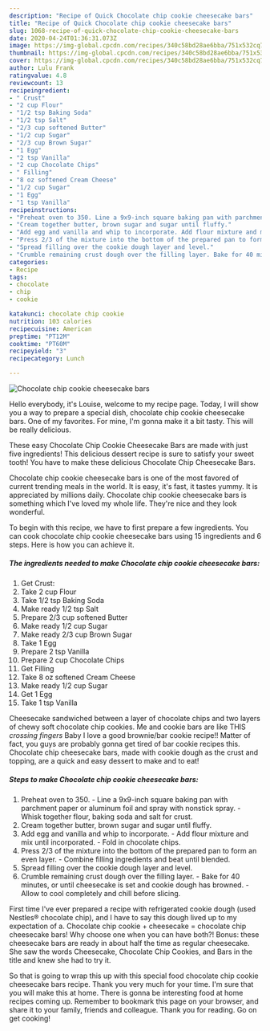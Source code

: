 ```yaml
---
description: "Recipe of Quick Chocolate chip cookie cheesecake bars"
title: "Recipe of Quick Chocolate chip cookie cheesecake bars"
slug: 1068-recipe-of-quick-chocolate-chip-cookie-cheesecake-bars
date: 2020-04-24T01:36:31.073Z
image: https://img-global.cpcdn.com/recipes/340c58bd28ae6bba/751x532cq70/chocolate-chip-cookie-cheesecake-bars-recipe-main-photo.jpg
thumbnail: https://img-global.cpcdn.com/recipes/340c58bd28ae6bba/751x532cq70/chocolate-chip-cookie-cheesecake-bars-recipe-main-photo.jpg
cover: https://img-global.cpcdn.com/recipes/340c58bd28ae6bba/751x532cq70/chocolate-chip-cookie-cheesecake-bars-recipe-main-photo.jpg
author: Lulu Frank
ratingvalue: 4.8
reviewcount: 13
recipeingredient:
- " Crust"
- "2 cup Flour"
- "1/2 tsp Baking Soda"
- "1/2 tsp Salt"
- "2/3 cup softened Butter"
- "1/2 cup Sugar"
- "2/3 cup Brown Sugar"
- "1 Egg"
- "2 tsp Vanilla"
- "2 cup Chocolate Chips"
- " Filling"
- "8 oz softened Cream Cheese"
- "1/2 cup Sugar"
- "1 Egg"
- "1 tsp Vanilla"
recipeinstructions:
- "Preheat oven to 350. Line a 9x9-inch square baking pan with parchment paper or aluminum foil and spray with nonstick spray. Whisk together flour, baking soda and salt for crust."
- "Cream together butter, brown sugar and sugar until fluffy."
- "Add egg and vanilla and whip to incorporate. Add flour mixture and mix until incorporated. Fold in chocolate chips."
- "Press 2/3 of the mixture into the bottom of the prepared pan to form an even layer. Combine filling ingredients and beat until blended."
- "Spread filling over the cookie dough layer and level."
- "Crumble remaining crust dough over the filling layer. Bake for 40 minutes, or until cheesecake is set and cookie dough has browned. Allow to cool completely and chill before slicing."
categories:
- Recipe
tags:
- chocolate
- chip
- cookie

katakunci: chocolate chip cookie 
nutrition: 103 calories
recipecuisine: American
preptime: "PT12M"
cooktime: "PT60M"
recipeyield: "3"
recipecategory: Lunch

---
```



![Chocolate chip cookie cheesecake bars](https://img-global.cpcdn.com/recipes/340c58bd28ae6bba/751x532cq70/chocolate-chip-cookie-cheesecake-bars-recipe-main-photo.jpg)

Hello everybody, it's Louise, welcome to my recipe page. Today, I will show you a way to prepare a special dish, chocolate chip cookie cheesecake bars. One of my favorites. For mine, I'm gonna make it a bit tasty. This will be really delicious.

These easy Chocolate Chip Cookie Cheesecake Bars are made with just five ingredients! This delicious dessert recipe is sure to satisfy your sweet tooth! You have to make these delicious Chocolate Chip Cheesecake Bars.

Chocolate chip cookie cheesecake bars is one of the most favored of current trending meals in the world. It is easy, it's fast, it tastes yummy. It is appreciated by millions daily. Chocolate chip cookie cheesecake bars is something which I've loved my whole life. They're nice and they look wonderful.


To begin with this recipe, we have to first prepare a few ingredients. You can cook chocolate chip cookie cheesecake bars using 15 ingredients and 6 steps. Here is how you can achieve it.

<!--inarticleads1-->

##### The ingredients needed to make Chocolate chip cookie cheesecake bars:

1. Get  Crust:
1. Take 2 cup Flour
1. Take 1/2 tsp Baking Soda
1. Make ready 1/2 tsp Salt
1. Prepare 2/3 cup softened Butter
1. Make ready 1/2 cup Sugar
1. Make ready 2/3 cup Brown Sugar
1. Take 1 Egg
1. Prepare 2 tsp Vanilla
1. Prepare 2 cup Chocolate Chips
1. Get  Filling
1. Take 8 oz softened Cream Cheese
1. Make ready 1/2 cup Sugar
1. Get 1 Egg
1. Take 1 tsp Vanilla


Cheesecake sandwiched between a layer of chocolate chips and two layers of chewy soft chocolate chip cookies. Me and cookie bars are like THIS *crossing fingers* Baby I love a good brownie/bar cookie recipe!! Matter of fact, you guys are probably gonna get tired of bar cookie recipes this. Chocolate chip cheesecake bars, made with cookie dough as the crust and topping, are a quick and easy dessert to make and to eat! 

<!--inarticleads2-->

##### Steps to make Chocolate chip cookie cheesecake bars:

1. Preheat oven to 350. - Line a 9x9-inch square baking pan with parchment paper or aluminum foil and spray with nonstick spray. - Whisk together flour, baking soda and salt for crust.
1. Cream together butter, brown sugar and sugar until fluffy.
1. Add egg and vanilla and whip to incorporate. - Add flour mixture and mix until incorporated. - Fold in chocolate chips.
1. Press 2/3 of the mixture into the bottom of the prepared pan to form an even layer. - Combine filling ingredients and beat until blended.
1. Spread filling over the cookie dough layer and level.
1. Crumble remaining crust dough over the filling layer. - Bake for 40 minutes, or until cheesecake is set and cookie dough has browned. - Allow to cool completely and chill before slicing.


First time I&#39;ve ever prepared a recipe with refrigerated cookie dough (used Nestles® chocolate chip), and I have to say this dough lived up to my expectation of a. Chocolate chip cookie + cheesecake = chocolate chip cheesecake bars! Why choose one when you can have both?! Bonus: these cheesecake bars are ready in about half the time as regular cheesecake. She saw the words Cheesecake, Chocolate Chip Cookies, and Bars in the title and knew she had to try it. 

So that is going to wrap this up with this special food chocolate chip cookie cheesecake bars recipe. Thank you very much for your time. I'm sure that you will make this at home. There is gonna be interesting food at home recipes coming up. Remember to bookmark this page on your browser, and share it to your family, friends and colleague. Thank you for reading. Go on get cooking!
